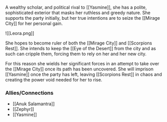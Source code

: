 A wealthy scholar, and political rival to [[Yasmine]], she has a polite, sophisticated exterior that masks her ruthless and greedy nature. She supports the party initially, but her true intentions are to seize the [[Mirage City]] for her personal gain. 

![[Leora.png]]

She hopes to become ruler of both the [[Mirage City]] and [[Scorpions Rest]]. She intends to keep the [[Eye of the Desert]] from the city and as such can cripple them, forcing them to rely on her and her new city.

For this reason she wields her significant forces in an attempt to take over the [[Mirage City]] once its path has been uncovered. She will imprison [[Yasmine]] once the party has left, leaving [[Scorpions Rest]] in chaos and creating the power void needed for her to rise.

### Allies/Connections
- [[Anuk Salamantra]]
- [[Zephyr]]
- [[Yasmine]]
